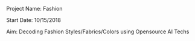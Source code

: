 Project Name: Fashion

Start Date: 10/15/2018

Aim: Decoding Fashion Styles/Fabrics/Colors using Opensource AI Techs
